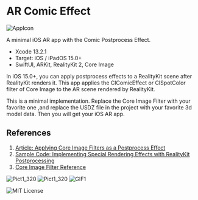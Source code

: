 # AR Comic Effect

![AppIcon](https://user-images.githubusercontent.com/66309582/154791489-1936c2b6-203b-437c-8b0b-e9e62c327864.png)

A minimal iOS AR app with the Comic Postprocess Effect.

- Xcode 13.2.1
- Target: iOS / iPadOS 15.0+
- SwiftUI, ARKit, RealityKit 2, Core Image

In iOS 15.0+, you can apply postprocess effects to a RealityKit scene after RealityKit renders it.
This app applies the CIComicEffect or CISpotColor filter of Core Image to the AR scene rendered by RealityKit.

This is a minimal implementation. Replace the Core Image Filter with your favorite one
,and replace the USDZ file in the project with your favorite 3d model data.
Then you will get your iOS AR app.

## References

1. [Article: Applying Core Image Filters as a Postprocess Effect](https://developer.apple.com/documentation/realitykit/applying_core_image_filters_as_a_postprocess_effect)
2. [Sample Code: Implementing Special Rendering Effects with RealityKit Postprocessing](https://developer.apple.com/documentation/realitykit/implementing_special_rendering_effects_with_realitykit_postprocessing)
3. [Core Image Filter Reference](https://developer.apple.com/library/archive/documentation/GraphicsImaging/Reference/CoreImageFilterReference/index.html)

![Pict1_320](https://user-images.githubusercontent.com/66309582/154791497-b5df3dbe-93a5-4bc9-bc04-63b10ce3c028.png)
![Pict1_320](https://user-images.githubusercontent.com/66309582/154791511-c8ca6bbd-cbd4-468c-80d4-ca2d0313fbce.png)
![GIF1](https://user-images.githubusercontent.com/66309582/154791519-3a8ba6aa-4174-466b-a8ec-0dfc362867f2.gif)

![MIT License](http://img.shields.io/badge/license-MIT-blue.svg?style=flat)

